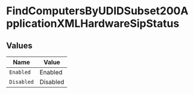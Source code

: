 # FindComputersByUDIDSubset200ApplicationXMLHardwareSipStatus


## Values

| Name       | Value      |
| ---------- | ---------- |
| `Enabled`  | Enabled    |
| `Disabled` | Disabled   |